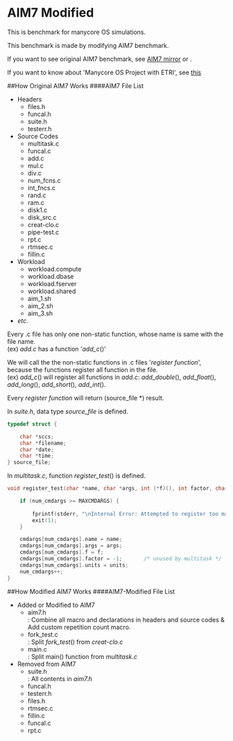 AIM7 Modified
=================================
This is benchmark for manycore OS simulations. <br />

This benchmark is made by modifying AIM7 benchmark. <br />

If you want to see original AIM7 benchmark, see [AIM7 mirror](aim7-mirror) or [](https://sourceforge.net/projects/aimbench/). <br />

If you want to know about 'Manycore OS Project with ETRI', see [this](http://manycoreos.synology.me/MediaWiki/index.php?title=%EB%B6%84%ED%95%A0%ED%98%95_%EA%B5%AC%EC%A1%B0_%EC%8B%9C%EB%AE%AC%EB%A0%88%EC%9D%B4%EC%85%98)

##How Original AIM7 Works
####AIM7 File List
- Headers
  - files.h
  - funcal.h
  - suite.h
  - testerr.h
- Source Codes
  - multitask.c
  - funcal.c
  - add.c
  - mul.c
  - div.c
  - num\_fcns.c
  - int\_fncs.c
  - rand.c
  - ram.c
  - disk1.c
  - disk\_src.c
  - creat-clo.c
  - pipe-test.c
  - rpt.c
  - rtmsec.c
  - fillin.c
- Workload
  - workload.compute
  - workload.dbase
  - workload.fserver
  - workload.shared
  - aim\_1.sh
  - aim\_2.sh
  - aim\_3.sh
- _etc_.

Every .c file has only one non-static function, whose name is same with the file name. <br />
(ex) *add.c* has a function '*add\_c*()'

We will call the the non-static functions in .c files '_register function_', because the functions register all function in the file. <br />
(ex) *add\_c*() will register all functions in *add.c*: *add\_double*(), *add\_float*(), *add\_long*(), *add\_short*(), *add\_int*().

Every _register function_ will return (source\_file \*) result.

In _suite.h_, data type *source\_file* is defined.
```c
typedef struct {

    char *sccs;
    char *filename;
    char *date;
    char *time;
} source_file;
```

In _multitask.c_, function *register\_test*() is defined.
```c
void register_test(char *name, char *args, int (*f)(), int factor, char *units) {

    if (num_cmdargs >= MAXCMDARGS) {
	
        fprintf(stderr, "\nInternal Error: Attempted to register too many tests.\n");
		exit(1);
	}

	cmdargs[num_cmdargs].name = name;
	cmdargs[num_cmdargs].args = args;
	cmdargs[num_cmdargs].f = f;
	cmdargs[num_cmdargs].factor = -1;	    /* unused by multitask */
	cmdargs[num_cmdargs].units = units;
	num_cmdargs++;
}
```

##How Modified AIM7 Works
####AIM7-Modified File List
- Added or Modified to AIM7
  - aim7.h
  <br />: Combine all macro and declarations in headers and source codes & Add custom repetition count macro. 
  - fork\_test.c
  <br />: Split *fork\_test*() from _creat-clo.c_
  - main.c
  <br />: Split main() function from _multitask.c_
- Removed from AIM7
  - suite.h
  <br />: All contents in _aim7.h_
  - funcal.h
  - testerr.h
  - files.h
  - rtmsec.c
  - fillin.c
  - funcal.c
  - rpt.c
